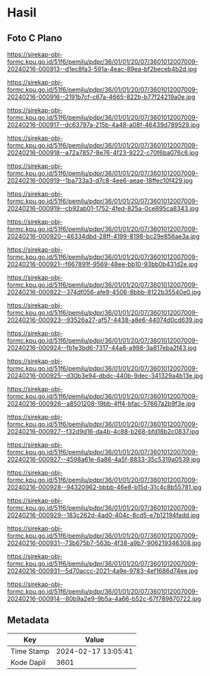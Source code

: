# Hasil

## Foto C Plano

https://sirekap-obj-formc.kpu.go.id/51f6/pemilu/pdpr/36/01/01/20/07/3601012007009-20240216-000913--d1ec8fa3-591a-4eac-89ea-bf2beceb4b2d.jpg

https://sirekap-obj-formc.kpu.go.id/51f6/pemilu/pdpr/36/01/01/20/07/3601012007009-20240216-000916--2191b7cf-c67a-4665-822b-b77f24219a0e.jpg

https://sirekap-obj-formc.kpu.go.id/51f6/pemilu/pdpr/36/01/01/20/07/3601012007009-20240216-000917--dc63797a-215b-4a48-a08f-46439d789529.jpg

https://sirekap-obj-formc.kpu.go.id/51f6/pemilu/pdpr/36/01/01/20/07/3601012007009-20240216-000918--a72a7857-8e76-4f23-9222-c70f6ba076c6.jpg

https://sirekap-obj-formc.kpu.go.id/51f6/pemilu/pdpr/36/01/01/20/07/3601012007009-20240216-000919--1ba733a3-d7c8-4ee6-aeae-18ffec10f429.jpg

https://sirekap-obj-formc.kpu.go.id/51f6/pemilu/pdpr/36/01/01/20/07/3601012007009-20240216-000919--cb92ab01-1752-4fed-825a-0ce895ca8343.jpg

https://sirekap-obj-formc.kpu.go.id/51f6/pemilu/pdpr/36/01/01/20/07/3601012007009-20240216-000920--46334dbd-28ff-4199-8198-bc29e856ae3a.jpg

https://sirekap-obj-formc.kpu.go.id/51f6/pemilu/pdpr/36/01/01/20/07/3601012007009-20240216-000921--f667891f-9569-48ee-bb10-93bb0b431d2e.jpg

https://sirekap-obj-formc.kpu.go.id/51f6/pemilu/pdpr/36/01/01/20/07/3601012007009-20240216-000922--374df056-afe9-4506-8bbb-8122b35540e0.jpg

https://sirekap-obj-formc.kpu.go.id/51f6/pemilu/pdpr/36/01/01/20/07/3601012007009-20240216-000923--93526a27-af57-4438-a8e6-44074d0cd639.jpg

https://sirekap-obj-formc.kpu.go.id/51f6/pemilu/pdpr/36/01/01/20/07/3601012007009-20240216-000924--fb1e3bd6-7317-44a8-a998-3a817eba2f43.jpg

https://sirekap-obj-formc.kpu.go.id/51f6/pemilu/pdpr/36/01/01/20/07/3601012007009-20240216-000925--d30b3e94-dbdc-440b-9dec-341329a4b13e.jpg

https://sirekap-obj-formc.kpu.go.id/51f6/pemilu/pdpr/36/01/01/20/07/3601012007009-20240216-000926--a8501208-19bb-4ff4-bfac-57667a2b9f3e.jpg

https://sirekap-obj-formc.kpu.go.id/51f6/pemilu/pdpr/36/01/01/20/07/3601012007009-20240216-000927--f32d9d16-da4b-4c88-b268-bfd18b2c0837.jpg

https://sirekap-obj-formc.kpu.go.id/51f6/pemilu/pdpr/36/01/01/20/07/3601012007009-20240216-000927--4598a61e-6a86-4a5f-8833-35c5319a0539.jpg

https://sirekap-obj-formc.kpu.go.id/51f6/pemilu/pdpr/36/01/01/20/07/3601012007009-20240216-000928--94320962-bbbb-46e8-b15d-31c4c8b55781.jpg

https://sirekap-obj-formc.kpu.go.id/51f6/pemilu/pdpr/36/01/01/20/07/3601012007009-20240216-000929--183c262d-4ad0-404c-8cd5-e7b12194fadd.jpg

https://sirekap-obj-formc.kpu.go.id/51f6/pemilu/pdpr/36/01/01/20/07/3601012007009-20240216-000931--73b675b7-563b-4f38-a9b7-906219346308.jpg

https://sirekap-obj-formc.kpu.go.id/51f6/pemilu/pdpr/36/01/01/20/07/3601012007009-20240216-000931--5d70accc-2021-4a9e-9783-4ef1686d74ee.jpg

https://sirekap-obj-formc.kpu.go.id/51f6/pemilu/pdpr/36/01/01/20/07/3601012007009-20240216-000914--80b9a2e9-9b5a-4a66-b52c-67f789870722.jpg


## Metadata

| Key        | Value               |
| ---------- | ------------------- |
| Time Stamp | 2024-02-17 13:05:41 |
| Kode Dapil | 3601                |



